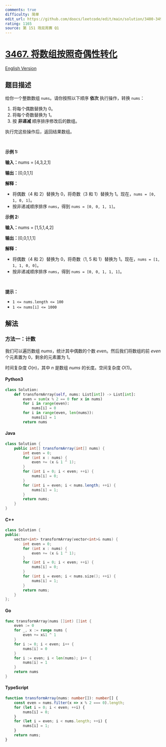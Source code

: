 ```yaml
---
comments: true
difficulty: 简单
edit_url: https://github.com/doocs/leetcode/edit/main/solution/3400-3499/3467.Transform%20Array%20by%20Parity/README.md
rating: 1165
source: 第 151 场双周赛 Q1
---
```


<!-- problem:start -->

# [3467. 将数组按照奇偶性转化](https://leetcode.cn/problems/transform-array-by-parity)

[English Version](/solution/3400-3499/3467.Transform%20Array%20by%20Parity/README_EN.md)

## 题目描述

<!-- description:start -->

<p>给你一个整数数组 <code>nums</code>。请你按照以下顺序 <strong>依次</strong>&nbsp;执行操作，转换 <code>nums</code>：</p>

<ol>
	<li>将每个偶数替换为 0。</li>
	<li>将每个奇数替换为 1。</li>
	<li>按&nbsp;<strong>非递减&nbsp;</strong>顺序排序修改后的数组。</li>
</ol>

<p>执行完这些操作后，返回结果数组。</p>

<p>&nbsp;</p>

<p><strong class="example">示例 1:</strong></p>

<div class="example-block">
<p><strong>输入：</strong><span class="example-io">nums = [4,3,2,1]</span></p>

<p><strong>输出：</strong><span class="example-io">[0,0,1,1]</span></p>

<p><strong>解释：</strong></p>

<ul>
	<li>将偶数（4 和 2）替换为 0，将奇数（3 和 1）替换为 1。现在，<code>nums = [0, 1, 0, 1]</code>。</li>
	<li>按非递减顺序排序 <code>nums</code>，得到 <code>nums = [0, 0, 1, 1]</code>。</li>
</ul>
</div>

<p><strong class="example">示例 2:</strong></p>

<div class="example-block">
<p><strong>输入：</strong><span class="example-io">nums = [1,5,1,4,2]</span></p>

<p><strong>输出：</strong><span class="example-io">[0,0,1,1,1]</span></p>

<p><strong>解释：</strong></p>

<ul>
	<li>将偶数（4 和 2）替换为 0，将奇数（1, 5 和 1）替换为 1。现在，<code>nums = [1, 1, 1, 0, 0]</code>。</li>
	<li>按非递减顺序排序&nbsp;<code>nums</code>，得到 <code>nums = [0, 0, 1, 1, 1]</code>。</li>
</ul>
</div>

<p>&nbsp;</p>

<p><strong>提示：</strong></p>

<ul>
	<li><code>1 &lt;= nums.length &lt;= 100</code></li>
	<li><code>1 &lt;= nums[i] &lt;= 1000</code></li>
</ul>

<!-- description:end -->

## 解法

<!-- solution:start -->

### 方法一：计数

我们可以遍历数组 $\textit{nums}$，统计其中偶数的个数 $\textit{even}$。然后我们将数组的前 $\textit{even}$ 个元素置为 $0$，剩余的元素置为 $1$。

时间复杂度 $O(n)$，其中 $n$ 是数组 $\textit{nums}$ 的长度。空间复杂度 $O(1)$。

<!-- tabs:start -->

#### Python3

```python
class Solution:
    def transformArray(self, nums: List[int]) -> List[int]:
        even = sum(x % 2 == 0 for x in nums)
        for i in range(even):
            nums[i] = 0
        for i in range(even, len(nums)):
            nums[i] = 1
        return nums
```

#### Java

```java
class Solution {
    public int[] transformArray(int[] nums) {
        int even = 0;
        for (int x : nums) {
            even += (x & 1 ^ 1);
        }
        for (int i = 0; i < even; ++i) {
            nums[i] = 0;
        }
        for (int i = even; i < nums.length; ++i) {
            nums[i] = 1;
        }
        return nums;
    }
}
```

#### C++

```cpp
class Solution {
public:
    vector<int> transformArray(vector<int>& nums) {
        int even = 0;
        for (int x : nums) {
            even += (x & 1 ^ 1);
        }
        for (int i = 0; i < even; ++i) {
            nums[i] = 0;
        }
        for (int i = even; i < nums.size(); ++i) {
            nums[i] = 1;
        }
        return nums;
    }
};
```

#### Go

```go
func transformArray(nums []int) []int {
	even := 0
	for _, x := range nums {
		even += x&1 ^ 1
	}
	for i := 0; i < even; i++ {
		nums[i] = 0
	}
	for i := even; i < len(nums); i++ {
		nums[i] = 1
	}
	return nums
}
```

#### TypeScript

```ts
function transformArray(nums: number[]): number[] {
    const even = nums.filter(x => x % 2 === 0).length;
    for (let i = 0; i < even; ++i) {
        nums[i] = 0;
    }
    for (let i = even; i < nums.length; ++i) {
        nums[i] = 1;
    }
    return nums;
}
```

<!-- tabs:end -->

<!-- solution:end -->

<!-- problem:end -->
